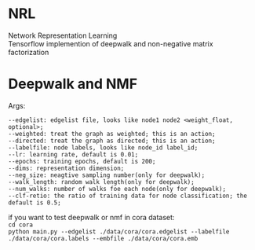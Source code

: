 # NRL
Network Representation Learning   
Tensorflow implemention of deepwalk and non-negative matrix factorization   

# Deepwalk and NMF   
Args:   
```
--edgelist: edgelist file, looks like node1 node2 <weight_float, optional>;   
--weighted: treat the graph as weighted; this is an action;   
--directed: treat the graph as directed; this is an action;   
--labelfile: node labels, looks like node_id label_id;   
--lr: learning rate, default is 0.01;   
--epochs: training epochs, default is 200;   
--dims: representation dimension;   
--neg_size: neagtive sampling number(only for deepwalk);   
--walk_length: random walk length(only for deepwalk);   
--num_walks: number of walks foe each node(only for deepwalk);   
--clf-retio: the ratio of training data for node classification; the default is 0.5;
```   
if you want to test deepwalk or nmf in cora dataset:   
```cd cora```   
```python main.py --edgelist ./data/cora/cora.edgelist --labelfile ./data/cora/cora.labels --embfile ./data/cora/cora.emb```   



